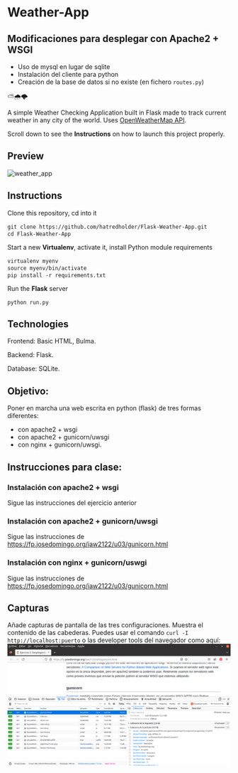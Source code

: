 # Weather-App

## Modificaciones para desplegar con Apache2 + WSGI
* Uso de mysql en lugar de sqlite
* Instalación del cliente para python
* Creación de la base de datos si no existe (en fichero `routes.py`)

:partly_sunny::cloud_with_rain::cloud_with_lightning:

A simple Weather Checking Application built in Flask made to track current weather in any city of the world. Uses [OpenWeatherMap API](https://openweathermap.org/). 

Scroll down to see the **Instructions** on how to launch this project properly. 

## Preview 

![weather_app](https://user-images.githubusercontent.com/86254474/187250514-5921f045-3bc3-43ee-9fd6-11a0efd639c5.png)

## Instructions

Clone this repository, cd into it

```
git clone https://github.com/hatredholder/Flask-Weather-App.git
cd Flask-Weather-App
```    

Start a new **Virtualenv**, activate it, install Python module requirements

```
virtualenv myenv
source myenv/bin/activate
pip install -r requirements.txt
```  
Run the **Flask** server

```
python run.py
```  

## Technologies

Frontend: Basic HTML, Bulma.

Backend: Flask.

Database: SQLite.

## Objetivo:
Poner en marcha una web escrita en python (flask) de tres formas diferentes: 
* con apache2 + wsgi
* con apache2 + gunicorn/uwsgi 
* con nginx + gunicorn/uwsgi.

## Instrucciones para clase:

### Instalación con apache2 + wsgi

Sigue las instrucciones del ejercicio anterior

### Instalación con apache2 + gunicorn/uwsgi

Sigue las instrucciones de https://fp.josedomingo.org/iaw2122/u03/gunicorn.html

### Instalación con nginx + gunicorn/uswgi

Sigue las instrucciones de https://fp.josedomingo.org/iaw2122/u03/gunicorn.html

## Capturas
Añade capturas de pantalla de las tres configuraciones. Muestra el contenido de las cabederas. Puedes usar el comando `curl -I http://localhost:puerto` o las developer tools del navegador como aquí: 
![Captura-de-pantalla](img/cabeceras.png)